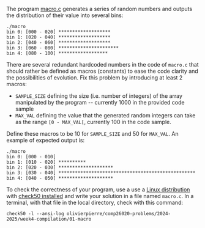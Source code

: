 The program [macro.c](./comp26020-problems/week4-compilation/01-macro/macro.c) generates a series of random numbers and outputs the distribution of their value into several bins:

```shell
./macro
bin 0: [000 - 020[ *******************
bin 1: [020 - 040[ *******************
bin 2: [040 - 060[ *******************
bin 3: [060 - 080[ **********************
bin 4: [080 - 100[ ******************
```

There are several redundant hardcoded numbers in the code of `macro.c` that should rather be defined as macros (constants) to ease the code clarity and the possibilities of evolution.
Fix this problem by introducing at least 2 macros:

- `SAMPLE_SIZE` defining the size (i.e. number of integers) of the array manipulated by the program -- currently 1000 in the provided code sample
- `MAX_VAL` defining the value that the generated random integers can take as the range `[0 - MAX_VAL[`, currently 100 in the code sample.

Define these macros to be 10 for `SAMPLE_SIZE` and 50 for `MAX_VAL`.
An example of expected output is:

```
./macro
bin 0: [000 - 010[ 
bin 1: [010 - 020[ **********
bin 2: [020 - 030[ ********************
bin 3: [030 - 040[ **************************************************
bin 4: [040 - 050[ ********************
```

To check the correctness of your program, use a use a [Linux distribution](https://github.com/olivierpierre/comp26020-devcontainer) with [check50 installed](exercise-set-1.html#installing-check50) and write your solution in a file named `macro.c`.
In a terminal, with that file in the local directory, check with this command:

```shell
check50 -l --ansi-log olivierpierre/comp26020-problems/2024-2025/week4-compilation/01-macro
```